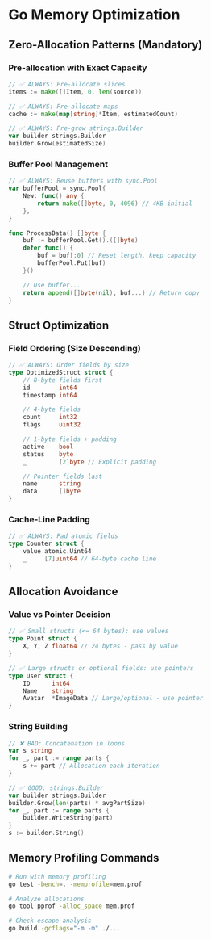 # Go Memory Optimization

## Zero-Allocation Patterns (Mandatory)

### Pre-allocation with Exact Capacity

```go
// ✅ ALWAYS: Pre-allocate slices
items := make([]Item, 0, len(source))

// ✅ ALWAYS: Pre-allocate maps
cache := make(map[string]*Item, estimatedCount)

// ✅ ALWAYS: Pre-grow strings.Builder
var builder strings.Builder
builder.Grow(estimatedSize)
```

### Buffer Pool Management

```go
// ✅ ALWAYS: Reuse buffers with sync.Pool
var bufferPool = sync.Pool{
    New: func() any {
        return make([]byte, 0, 4096) // 4KB initial
    },
}

func ProcessData() []byte {
    buf := bufferPool.Get().([]byte)
    defer func() {
        buf = buf[:0] // Reset length, keep capacity
        bufferPool.Put(buf)
    }()

    // Use buffer...
    return append([]byte(nil), buf...) // Return copy
}
```

## Struct Optimization

### Field Ordering (Size Descending)

```go
// ✅ ALWAYS: Order fields by size
type OptimizedStruct struct {
    // 8-byte fields first
    id        int64
    timestamp int64

    // 4-byte fields
    count     int32
    flags     uint32

    // 1-byte fields + padding
    active    bool
    status    byte
    _         [2]byte // Explicit padding

    // Pointer fields last
    name      string
    data      []byte
}
```

### Cache-Line Padding

```go
// ✅ ALWAYS: Pad atomic fields
type Counter struct {
    value atomic.Uint64
    _     [7]uint64 // 64-byte cache line
}
```

## Allocation Avoidance

### Value vs Pointer Decision

```go
// ✅ Small structs (<= 64 bytes): use values
type Point struct {
    X, Y, Z float64 // 24 bytes - pass by value
}

// ✅ Large structs or optional fields: use pointers
type User struct {
    ID      int64
    Name    string
    Avatar  *ImageData // Large/optional - use pointer
}
```

### String Building

```go
// ❌ BAD: Concatenation in loops
var s string
for _, part := range parts {
    s += part // Allocation each iteration
}

// ✅ GOOD: strings.Builder
var builder strings.Builder
builder.Grow(len(parts) * avgPartSize)
for _, part := range parts {
    builder.WriteString(part)
}
s := builder.String()
```

## Memory Profiling Commands

```bash
# Run with memory profiling
go test -bench=. -memprofile=mem.prof

# Analyze allocations
go tool pprof -alloc_space mem.prof

# Check escape analysis
go build -gcflags="-m -m" ./...
```
